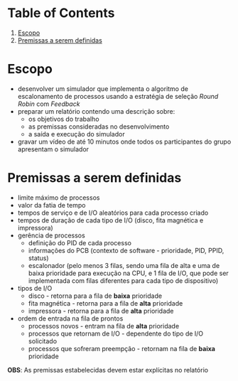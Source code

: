 
# Table of Contents

1.  [Escopo](#org40b27fc)
2.  [Premissas a serem definidas](#orge15cd53)



<a id="org40b27fc"></a>

# Escopo

-   desenvolver um simulador que implementa o algoritmo de escalonamento de processos usando a estratégia de seleção *Round Robin* com *Feedback*
-   preparar um relatório contendo uma descrição sobre:
    -   os objetivos do trabalho
    -   as premissas consideradas no desenvolvimento
    -   a saída e execução do simulador
-   gravar um vídeo de até 10 minutos onde todos os participantes do grupo apresentam o simulador


<a id="orge15cd53"></a>

# Premissas a serem definidas

-   limite máximo de processos
-   valor da fatia de tempo
-   tempos de serviço e de I/O aleatórios para cada processo criado
-   tempos de duração de cada tipo de I/O (disco, fita magnética e impressora)
-   gerência de processos
    -   definição do PID de cada processo
    -   informações do PCB (contexto de software - prioridade, PID, PPID, status)
    -   escalonador (pelo menos 3 filas, sendo uma fila de alta e uma de baixa prioridade para execução na CPU, e 1 fila de I/O, que pode ser implementada com filas diferentes para cada tipo de dispositivo)
-   tipos de I/O
    -   disco - retorna para a fila de **baixa** prioridade
    -   fita magnética - retorna para a fila de **alta** prioridade
    -   impressora - retorna para a fila de **alta** prioridade
-   ordem de entrada na fila de prontos
    -   processos novos - entram na fila de **alta** prioridade
    -   processos que retornam de I/O - dependente do tipo de I/O solicitado
    -   processos que sofreram preempção - retornam na fila de **baixa** prioridade

**OBS**: As premissas estabelecidas devem estar explícitas no relatório

